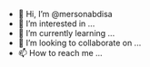 - 👋 Hi, I’m @mersonabdisa
- 👀 I’m interested in ...
- 🌱 I’m currently learning ...
- 💞️ I’m looking to collaborate on ...
- 📫 How to reach me ...

<!---
mersonabdisa/mersonabdisa is a ✨ special ✨ repository because its `README.md` (this file) appears on your GitHub profile.
You can click the Preview link to take a look at your changes.
--->
